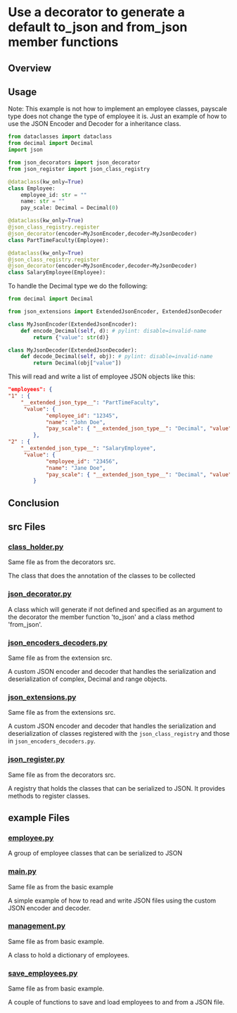 # Use a decorator to generate a default to_json and from_json member functions

## Overview

## Usage
Note: This example is not how to implement an employee classes, payscale type does not change the type of employee it is.
Just an example of how to use the JSON Encoder and Decoder for a inheritance class.

```python
from dataclasses import dataclass
from decimal import Decimal
import json

from json_decorators import json_decorator
from json_register import json_class_registry

@dataclass(kw_only=True)
class Employee:
    employee_id: str = ""
    name: str = ""
    pay_scale: Decimal = Decimal(0)

@dataclass(kw_only=True)
@json_class_registry.register
@json_decorator(encoder=MyJsonEncoder,decoder=MyJsonDecoder)
class PartTimeFaculty(Employee):

@dataclass(kw_only=True)
@json_class_registry.register
@json_decorator(encoder=MyJsonEncoder,decoder=MyJsonDecoder)
class SalaryEmployee(Employee):
```

To handle the Decimal type we do the following:

```python
from decimal import Decimal

from json_extensions import ExtendedJsonEncoder, ExtendedJsonDecoder

class MyJsonEncoder(ExtendedJsonEncoder):
    def encode_Decimal(self, d): # pylint: disable=invalid-name
        return {"value": str(d)}

class MyJsonDecoder(ExtendedJsonDecoder):
    def decode_Decimal(self, obj): # pylint: disable=invalid-name
        return Decimal(obj["value"])
```

This will read and write a list of employee JSON objects like this:

```json
"employees": {
"1" : {
    "__extended_json_type__": "PartTimeFaculty",
     "value": {
            "employee_id": "12345",
            "name": "John Doe",
            "pay_scale": { "__extended_json_type__": "Decimal", "value": "5000.00"}
        },
"2" : {
    "__extended_json_type__": "SalaryEmployee",
     "value": {
            "employee_id": "23456",
            "name": "Jane Doe",
            "pay_scale": { "__extended_json_type__": "Decimal", "value": "250000.00"}
        }
```

## Conclusion

## src Files
### [class_holder.py](../decorators/src/class_holder.py)
Same file as from the decorators src.

The class that does the annotation of the classes to be collected

### [json_decorator.py](src/json_decorator.py)
A class which will generate if not defined and specified as
an argument to the decorator the member function 'to_json' and a class method 'from_json'.

### [json_encoders_decoders.py](src/json_encoders_decoders.py)
Same file as from the extension src.

A custom JSON encoder and decoder that handles the serialization and deserialization of complex, Decimal and range objects.

### [json_extensions.py](src/json_extensions.py)
Same file as from the extensions src.

A custom JSON encoder and decoder that handles the serialization and deserialization of classes registered with the
`json_class_registry` and those in `json_encoders_decoders.py`.

### [json_register.py](../decorators/src/json_register.py)
Same file as from the decorators src.

A registry that holds the classes that can be serialized to JSON. It provides methods to register classes.

## example Files
### [employee.py](example/employee.py)
A group of employee classes that can be serialized to JSON

### [main.py](../basic/example/main.py)
Same file as from the basic example

A simple example of how to read and write JSON files using the custom JSON encoder and decoder.

### [management.py](../basic/example/management.py)
Same file as from basic example.

A class to hold a dictionary of employees.

### [save_employees.py](../basic/example/save_employees.py)
Same file as from basic example.

A couple of functions to save and load employees to and from a JSON file.
